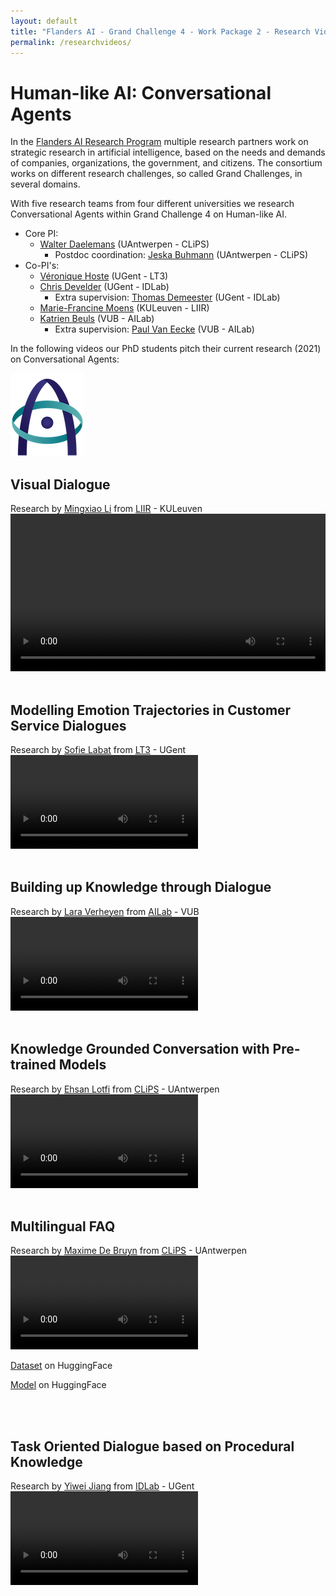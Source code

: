 ```yaml
---
layout: default
title: "Flanders AI - Grand Challenge 4 - Work Package 2 - Research Videos"
permalink: /researchvideos/
---
```


# Human-like AI: Conversational Agents
In the [Flanders AI Research Program](https://www.flandersai.be/en) multiple research partners work on strategic research in artificial intelligence, based on the needs and demands of companies, organizations, the government, and citizens. The consortium works on different research challenges, so called Grand Challenges, in several domains.

With five research teams from four different universities we research Conversational Agents within Grand Challenge 4 on Human-like AI.

* Core PI: 
  * [Walter Daelemans](https://www.clips.uantwerpen.be/~walter/) (UAntwerpen - CLiPS)
    * Postdoc coordination: [Jeska Buhmann](https://www.uantwerpen.be/en/staff/jeska-buhmann/) (UAntwerpen - CLiPS)
* Co-PI's:
  * [Véronique Hoste](https://www.lt3.ugent.be/people/veronique-hoste/) (UGent - LT3)
  * [Chris Develder](http://users.atlantis.ugent.be/cdvelder/) (UGent - IDLab)
    * Extra supervision: [Thomas Demeester](https://tdmeeste.github.io/) (UGent - IDLab)
  * [Marie-Francine Moens](https://people.cs.kuleuven.be/~sien.moens/) (KULeuven - LIIR)
  * [Katrien Beuls](https://ai.vub.ac.be/team/katrien-beuls/) (VUB - AILab)
    * Extra supervision: [Paul Van Eecke](https://ai.vub.ac.be/team/paul-van-eecke/) (VUB - AILab)  


In the following videos our PhD students pitch their current research (2021) on Conversational Agents:

![image](/images/aiflanders-logo_Xsmall.png)


## Visual Dialogue
Research by [Mingxiao Li](https://www.kuleuven.be/wieiswie/nl/person/00113732) from [LIIR](https://liir.cs.kuleuven.be) - KULeuven
<video src="https://user-images.githubusercontent.com/58225321/135808567-d6aaf420-f6c0-47cd-91da-2df939ad5ef6.mp4" controls="controls" width="100%">
</video>
<br>
<br>


## Modelling Emotion Trajectories in Customer Service Dialogues 
Research by [Sofie Labat](https://lt3.ugent.be/people/sofie-labat/) from [LT3](https://lt3.ugent.be) - UGent
<video src="https://user-images.githubusercontent.com/58225321/135809331-0987a4f5-6696-4d99-beff-11ed5285ff91.mp4" controls="controls" style="max-width: 730px;">
</video>
<br>
<br>


## Building up Knowledge through Dialogue
Research by [Lara Verheyen](https://ai.vub.ac.be/team/lara-verheyen/) from [AILab](https://ai.vub.ac.be/) - VUB
<video src="https://user-images.githubusercontent.com/58225321/135647319-846f8ea7-4ae0-43ef-b406-98abe3b547e5.mp4" controls="controls" style="max-width: 730px;">
</video>
<br>
<br>


## Knowledge Grounded Conversation with Pre-trained Models
Research by [Ehsan Lotfi](https://www.uantwerpen.be/nl/personeel/ehsan-lotfi/) from [CLiPS](https://www.uantwerpen.be/en/research-groups/clips/) - UAntwerpen
<video src="https://user-images.githubusercontent.com/58225321/135810008-7820b1df-5769-4c29-9dfd-e0b262f7b740.mp4" controls="controls" style="max-width: 730px;">
</video>
<br>
<br>


## Multilingual FAQ
Research by [Maxime De Bruyn](https://maximedb.vercel.app) from [CLiPS](https://www.uantwerpen.be/en/research-groups/clips/) - UAntwerpen
<video src="https://user-images.githubusercontent.com/58225321/135610539-ef22392e-ce00-4af0-bd0b-ca144eea0596.mp4" controls="controls" style="max-width: 730px;">
</video>

[Dataset](https://huggingface.co/datasets/clips/mfaq) on HuggingFace

[Model](https://huggingface.co/clips/mfaq) on HuggingFace

<br>
<br>


## Task Oriented Dialogue based on Procedural Knowledge
Research by [Yiwei Jiang](https://yiweijiang2015.github.io/) from [IDLab](https://www.ugent.be/ea/idlab/en) - UGent
<video src="https://user-images.githubusercontent.com/58225321/135645841-bd60065a-9421-4a18-9926-d4e2f7e90248.mp4" controls="controls" style="max-width: 730px;">
</video>
<br>
<br>






